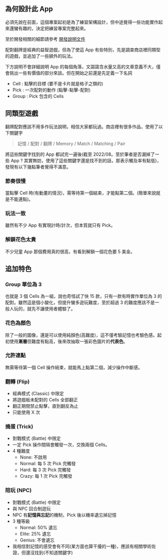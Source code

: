 ## 為何設計此 App
必須先說在前面，這個專案起初是為了練習架構設計，但中途覺得一些功能實作起來還蠻有趣的，決定把練習專案完整起來。

至於開發相關的細節請參考 [開發說明文件]()

配對翻牌是經典的益智遊戲，但為了使這 App 有些特別，先是調查商店裡同類型的遊戲，並追加了一些額外的玩法。

下方說明不會詳細說明 App 的每個角落，文謅謅含水量又高的文章意義不大，僅會挑出一些有價值的部分來談。但在開始之前還是先定義一下名詞
- Cell : 點擊的目標 (要不是卡片就是格子之類的)
- Pick : 一次配對的動作 (點擊-點擊-配對)
- Group : Pick 包含的 Cells

## 同類型遊戲
翻牌配對應該不用多作玩法說明，相信大家都玩過。商店裡有很多作品，使用了以下關鍵字
> 記憶 / 配對 / 翻牌 / Memory / Match / Matching / Pair

將這些關鍵字找到的 App 都試完一遍後(截至 2022/08。至於筆者是否漏掉了一些 App ? 其實無妨，使用了這些關鍵字還是找不到的話，那表示觸及率有點低)，發現有以下幾點筆者覺得不滿意。

### 節奏很慢
當點擊 Cell 時(有動畫的情況)，需等待第一個結束，才能點第二個。(簡單來說就是不能連點)。

###  玩法一致
雖然有不少 App 有實現計時/計次，但本質就只有 Pick。

###  解鎖花色太貴
不少兒童 App 那個費用真的很高，有看到解鎖一個花色要 5 美金。


## 追加特色

### Group 單位為 3 
也就是 3 個 Cells 為一組，說也奇怪試了快 15 款，只有一款有時實作單位為 3 的配對。雖然這是個小變化，但提升蠻多遊玩難度，至於超過 3 的難度應該不是一般人玩的，就先不讓使用者體驗了。

### 花色為顏色
除了一般的圖像，還是可以使用純顏色(高難度)，這不僅考驗記憶也考驗色感。起初使用**漸層**但難度有點高，後來改抽取一張彩色圖片的**代表色**。

### 允許連點
無需等待第一個 Cell 操作結束，就能馬上點第二個，減少操作中斷感。

### 翻轉 (Flip)
- 經典模式 (Classic) 中限定
- 將遊戲板未配對的 Cells 全部翻正
- 翻正期間禁止點擊，直到翻反為止
- 只能使用 X 次

### 搗蛋 (Trick)
- 對戰模式 (Battle) 中限定
- 一定 Pick 操作間隔會觸發一次，交換兩個 Cells。
- 4 種難度
  - None: 不啟用
  - Normal: 每 5 次 Pick 完觸發
  - Hard: 每 3 次 Pick 完觸發
  - Crazy: 每 1 次 Pick 完觸發

### 陪玩 (NPC) 
- 對戰模式 (Battle) 中限定
- 與 NPC 回合制遊玩 
- NPC 有**記憶與忘記**的機制，Pick 後以機率遺忘掉記憶
- 3 種等級
  - Normal: 50% 遺忘
  - Elite: 25% 遺忘
  - Genius: 不會遺忘
- 我相信對記憶的感受會有不同(某方面也算干擾的一種)，應該有相關學術佐證，但還沒找到(不知道關鍵字)


